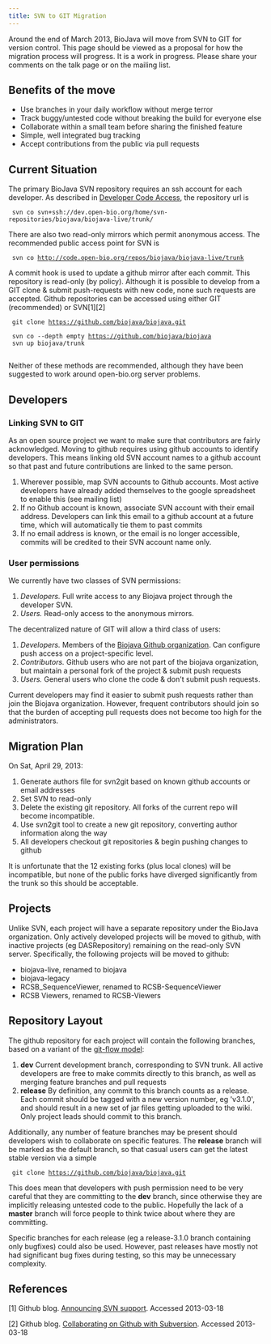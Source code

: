 ```yaml
---
title: SVN to GIT Migration
---
```


Around the end of March 2013, BioJava will move from SVN to GIT for
version control. This page should be viewed as a proposal for how the
migration process will progress. It is a work in progress. Please share
your comments on the talk page or on the mailing list.

Benefits of the move
--------------------

-   Use branches in your daily workflow without merge terror
-   Track buggy/untested code without breaking the build for everyone
    else
-   Collaborate within a small team before sharing the finished feature
-   Simple, well integrated bug tracking
-   Accept contributions from the public via pull requests

Current Situation
-----------------

The primary BioJava SVN repository requires an ssh account for each
developer. As described in [Developer Code
Access](http://biojava.org/w/index.php?title=Developer_Code_Access&oldid=5082),
the repository url is

` svn co svn+ssh://dev.open-bio.org/home/svn-repositories/biojava/biojava-live/trunk/`

There are also two read-only mirrors which permit anonymous access. The
recommended public access point for SVN is

` svn co `[`http://code.open-bio.org/repos/biojava/biojava-live/trunk`](http://code.open-bio.org/repos/biojava/biojava-live/trunk)

A commit hook is used to update a github mirror after each commit. This
repository is read-only (by policy). Although it is possible to develop
from a GIT clone & submit push-requests with new code, none such
requests are accepted. Github repositories can be accessed using either
GIT (recommended) or SVN[1][2]

` git clone `[`https://github.com/biojava/biojava.git`](https://github.com/biojava/biojava.git)

` svn co --depth empty `[`https://github.com/biojava/biojava`](https://github.com/biojava/biojava)  
` svn up biojava/trunk`  
` `

Neither of these methods are recommended, although they have been
suggested to work around open-bio.org server problems.

Developers
----------

### Linking SVN to GIT

As an open source project we want to make sure that contributors are
fairly acknowledged. Moving to github requires using github accounts to
identify developers. This means linking old SVN account names to a
github account so that past and future contributions are linked to the
same person.

1.  Wherever possible, map SVN accounts to Github accounts. Most active
    developers have already added themselves to the google spreadsheet
    to enable this (see mailing list)
2.  If no Github account is known, associate SVN account with their
    email address. Developers can link this email to a github account at
    a future time, which will automatically tie them to past commits
3.  If no email address is known, or the email is no longer accessible,
    commits will be credited to their SVN account name only.

### User permissions

We currently have two classes of SVN permissions:

1.  *Developers.* Full write access to any Biojava project through the
    developer SVN.
2.  *Users.* Read-only access to the anonymous mirrors.

The decentralized nature of GIT will allow a third class of users:

1.  *Developers.* Members of the [Biojava Github
    organization](https://github.com/biojava?tab=members). Can configure
    push access on a project-specific level.
2.  *Contributors.* Github users who are not part of the biojava
    organization, but maintain a personal fork of the project & submit
    push requests
3.  *Users.* General users who clone the code & don't submit push
    requests.

Current developers may find it easier to submit push requests rather
than join the Biojava organization. However, frequent contributors
should join so that the burden of accepting pull requests does not
become too high for the administrators.

Migration Plan
--------------

On Sat, April 29, 2013:

1.  Generate authors file for svn2git based on known github accounts or
    email addresses
2.  Set SVN to read-only
3.  Delete the existing git repository. All forks of the current repo
    will become incompatible.
4.  Use svn2git tool to create a new git repository, converting author
    information along the way
5.  All developers checkout git repositories & begin pushing changes to
    github

It is unfortunate that the 12 existing forks (plus local clones) will be
incompatible, but none of the public forks have diverged significantly
from the trunk so this should be acceptable.

Projects
--------

Unlike SVN, each project will have a separate repository under the
BioJava organization. Only actively developed projects will be moved to
github, with inactive projects (eg DASRepository) remaining on the
read-only SVN server. Specifically, the following projects will be moved
to github:

-   biojava-live, renamed to biojava
-   biojava-legacy
-   RCSB\_SequenceViewer, renamed to RCSB-SequenceViewer
-   RCSB Viewers, renamed to RCSB-Viewers

Repository Layout
-----------------

The github repository for each project will contain the following
branches, based on a variant of the [git-flow
model](http://nvie.com/posts/a-successful-git-branching-model/):

1.  **dev** Current development branch, corresponding to SVN trunk. All
    active developers are free to make commits directly to this branch,
    as well as merging feature branches and pull requests
2.  **release** By definition, any commit to this branch counts as a
    release. Each commit should be tagged with a new version number, eg
    'v3.1.0', and should result in a new set of jar files getting
    uploaded to the wiki. Only project leads should commit to this
    branch.

Additionally, any number of feature branches may be present should
developers wish to collaborate on specific features. The **release**
branch will be marked as the default branch, so that casual users can
get the latest stable version via a simple

` git clone `[`https://github.com/biojava/biojava.git`](https://github.com/biojava/biojava.git)

This does mean that developers with push permission need to be very
careful that they are committing to the **dev** branch, since otherwise
they are implicitly releasing untested code to the public. Hopefully the
lack of a **master** branch will force people to think twice about where
they are committing.

Specific branches for each release (eg a release-3.1.0 branch containing
only bugfixes) could also be used. However, past releases have mostly
not had significant bug fixes during testing, so this may be unnecessary
complexity.

References
----------

<references/>

[1] Github blog. [Announcing SVN
support](https://github.com/blog/626-announcing-svn-support). Accessed
2013-03-18

[2] Github blog. [Collaborating on Github with
Subversion](https://github.com/blog/1178-collaborating-on-github-with-subversion).
Accessed 2013-03-18
